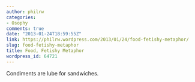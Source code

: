 ```yaml
---
author: philrw
categories:
- Osophy
comments: true
date: "2013-01-24T18:59:55Z"
link: https://philrw.wordpress.com/2013/01/24/food-fetishy-metaphor/
slug: food-fetishy-metaphor
title: Food, Fetishy Metaphor
wordpress_id: 64721
---
```


Condiments are lube for sandwiches.
